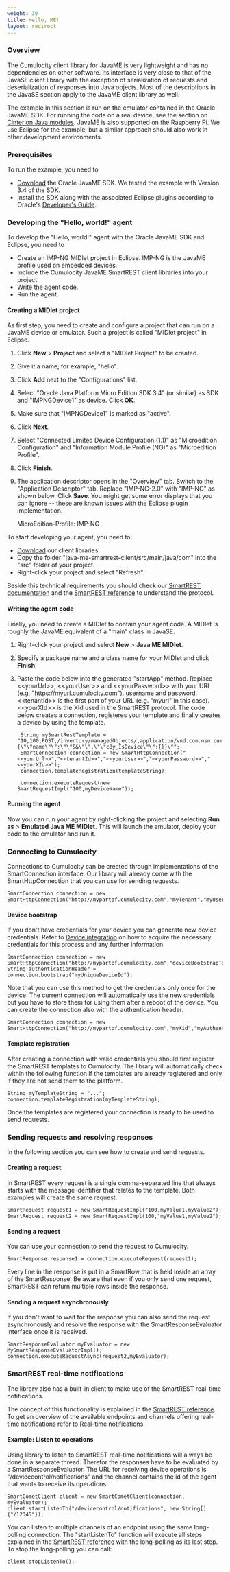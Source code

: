 ```yaml
---
weight: 30
title: Hello, ME!
layout: redirect
---
```


### Overview

The Cumulocity client library for JavaME is very lightweight and has no dependencies on other software. Its interface is very close to that of the JavaSE client library with the exception of serialization of requests and deserialization of responses into Java objects. Most of the descriptions in the JavaSE section apply to the JavaME client library as well.

The example in this section is run on the emulator contained in the Oracle JavaME SDK. For running the code on a real device, see the section on [Cinterion Java modules](/guides/devices/cinterion). JavaME is also supported on the Raspberry Pi. We use Eclipse for the example, but a similar approach should also work in other development environments.

### Prerequisites

To run the example, you need to

* [Download](http://www.oracle.com/technetwork/java/embedded/javame/javame-sdk/downloads/index.html) the Oracle JavaME SDK. We tested the example with Version 3.4 of the SDK.
* Install the SDK along with the associated Eclipse plugins according to Oracle's [Developer's Guide](http://docs.oracle.com/javame/dev-tools/jme-sdk-3.4/ecl/html/toc.htm).


### Developing the "Hello, world!" agent

To develop the "Hello, world!" agent with the Oracle JavaME SDK and Eclipse, you need to

* Create an IMP-NG MIDlet project in Eclipse. IMP-NG is the JavaME profile used on embedded devices.
* Include the Cumulocity JavaME SmartREST client libraries into your project.
* Write the agent code.
* Run the agent.

#### Creating a MIDlet project

As first step, you need to create and configure a project that can run on a JavaME device or emulator. Such a project is called "MIDlet project" in Eclipse.

1. Click **New** > **Project** and select a "MIDlet Project" to be created.
1. Give it a name, for example, "hello".
1. Click **Add** next to the "Configurations" list.
1. Select "Oracle Java Platform Micro Edition SDK 3.4" (or similar) as SDK and "IMPNGDevice1" as device. Click **OK**.
1. Make sure that "IMPNGDevice1" is marked as "active".
1. Click **Next**.
1. Select "Connected Limited Device Configuration (1.1)" as "Microedition Configuration" and "Information Module Profile (NG)" as "Microedition Profile".
1. Click **Finish**.
1. The application descriptor opens in the "Overview" tab. Switch to the "Application Descriptor" tab. Replace "IMP-NG-2.0" with "IMP-NG" as shown below. Click **Save**. You might get some error displays that you can ignore -- these are known issues with the Eclipse plugin implementation.


	MicroEdition-Profile: IMP-NG


To start developing your agent, you need to:

* [Download](https://bitbucket.org/m2m/cumulocity-clients-java/get/tip.zip) our client libraries.
* Copy the folder "java-me-smartrest-client/src/main/java/com" into the "src" folder of your project.
* Right-click your project and select "Refresh".

Beside this technical requirements you should check our [SmartREST documentation](/guides/microservice-sdk/rest#smartrest) and the [SmartREST reference](/guides/reference/smartrest) to understand the protocol.

#### Writing the agent code

Finally, you need to create a MIDlet to contain your agent code. A MIDlet is roughly the JavaME equivalent of a "main" class in JavaSE.

1. Right-click your project and select **New** > **Java ME MIDlet**.
1. Specify a package name and a class name for your MIDlet and click **Finish**.
1. Paste the code below into the generated "startApp" method. Replace &lt;&lt;yourUrl&gt;&gt;, &lt;&lt;yourUser&gt;&gt; and &lt;&lt;yourPassword&gt;&gt; with your URL (e.g. "https://myurl.cumulocity.com"), username and password. &lt;&lt;tenantId&gt;&gt; is the first part of your URL (e.g. "myurl" in this case). &lt;&lt;yourXId&gt;&gt; is the XId used in the SmartREST protocol. The code below creates a connection, registeres your template and finally creates a device by using the template.


		String mySmartRestTemplate = "10,100,POST,/inventory/managedObjects/,application/vnd.com.nsn.cumulocity.managedObject+json,application/vnd.com.nsn.cumulocity.managedObject+json,&&,,\"{\"\"name\"\":\"\"&&\"\",\"\"c8y_IsDevice\"\":{}}\"";
		SmartConnection connection = new SmartHttpConnection("<<yourUrl>>","<<tenantId>>","<<yourUser>>","<<yourPassword>>","<<yourXId>>");
		connection.templateRegistration(templateString);
		
		connection.executeRequest(new SmartRequestImpl("100,myDeviceName"));

#### Running the agent

Now you can run your agent by right-clicking the project and selecting **Run as** > **Emulated Java ME MIDlet**. This will launch the emulator, deploy your code to the emulator and run it.


### Connecting to Cumulocity

Connections to Cumulocity can be created through implementations of the SmartConnection interface. Our library will already come with the SmartHttpConnection that you can use for sending requests.

	SmartConnection connection = new SmartHttpConnection("http://mypartof.cumulocity.com","myTenant","myUser","myPassword","myXid");

#### Device bootstrap

If you don't have credentials for your device you can generate new device credentials. Refer to [Device integration](/guides/device-sdk/rest#step-0-request-device-credentials) on how to acquire the necessary credentials for this process and any further information.

	SmartConnection connection = new SmartHttpConnection("http://mypartof.cumulocity.com","deviceBootstrapTenant","deviceBootstrapUser","deviceBootstrapPassword","myXid");
	String authenticationHeader = connection.bootstrap("myUniqueDeviceId");

Note that you can use this method to get the credentials only once for the device. The current connection will automatically use the new credentials but you have to store them for using them after a reboot of the device. You can create the connection also with the authentication header.

	SmartConnection connection = new SmartHttpConnection("http://mypartof.cumulocity.com","myXid","myAuthenticationHeader");


#### Template registration

After creating a connection with valid credentials you should first register the SmartREST templates to Cumulocity. The library will automatically check within the following function if the templates are already registered and only if they are not send them to the platform.

	String myTemplateString = "...";
	connection.templateRegistration(myTemplateString);

Once the templates are registered your connection is ready to be used to send requests.


### Sending requests and resolving responses
 
In the following section you can see how to create and send requests.
 
#### Creating a request

In SmartREST every request is a single comma-separated line that always starts with the message identifier that relates to the template. Both examples will create the same request.

	SmartRequest request1 = new SmartRequestImpl("100,myValue1,myValue2");
	SmartRequest request2 = new SmartRequestImpl(100,"myValue1,myValue2");

#### Sending a request

You can use your connection to send the request to Cumulocity.

	SmartResponse response1 = connection.executeRequest(request1);

Every line in the response is put in a SmartRow that is held inside an array of the SmartResponse. Be aware that even if you only send one request, SmartREST can return multiple rows inside the response.

#### Sending a request asynchronously

If you don't want to wait for the response you can also send the request asynchronously and resolve the response with the SmartResponseEvaluator interface once it is received.

	SmartResponseEvaluator myEvaluator = new MySmartResponseEvaluatorImpl();
	connection.executeRequestAsync(request2,myEvaluator);


### SmartREST real-time notifications

The library also has a built-in client to make use of the SmartREST real-time notifications. 

The concept of this functionality is explained in the [SmartREST reference](/guides/reference/smartrest#smartrest-real-time-notifications). To get an overview of the available endpoints and channels offering real-time notifications refer to [Real-time notifications](/guides/reference/real-time-notifications).

#### Example: Listen to operations

Using library to listen to SmartREST real-time notifications will always be done in a separate thread. Therefor the responses have to be evaluated by a SmartResponseEvaluator. The URL for receiving device operations is "/devicecontrol/notifications" and the channel contains the id of the agent that wants to receive its operations.
	
	SmartCometClient client = new SmartCometClient(connection, myEvaluator);
	client.startListenTo("/devicecontrol/notifications", new String[]{"/12345"});

You can listen to multiple channels of an endpoint using the same long-polling connection. The "startListenTo" function will execute all steps explained in the [SmartREST reference](/guides/reference/smartrest#smartrest-real-time-notifications) with the long-polling as its last step. To stop the long-polling you can call:

	client.stopListenTo();

